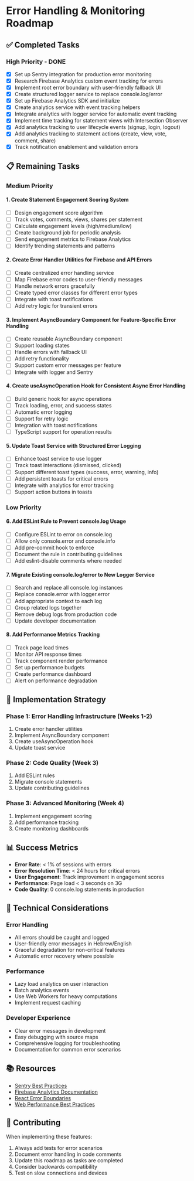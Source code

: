 # Error Handling & Monitoring Roadmap

## ✅ Completed Tasks

### High Priority - DONE
- [x] Set up Sentry integration for production error monitoring
- [x] Research Firebase Analytics custom event tracking for errors
- [x] Implement root error boundary with user-friendly fallback UI
- [x] Create structured logger service to replace console.log/error
- [x] Set up Firebase Analytics SDK and initialize
- [x] Create analytics service with event tracking helpers
- [x] Integrate analytics with logger service for automatic event tracking
- [x] Implement time tracking for statement views with Intersection Observer
- [x] Add analytics tracking to user lifecycle events (signup, login, logout)
- [x] Add analytics tracking to statement actions (create, view, vote, comment, share)
- [x] Track notification enablement and validation errors

## 📋 Remaining Tasks

### Medium Priority

#### 1. Create Statement Engagement Scoring System
- [ ] Design engagement score algorithm
- [ ] Track votes, comments, views, shares per statement
- [ ] Calculate engagement levels (high/medium/low)
- [ ] Create background job for periodic analysis
- [ ] Send engagement metrics to Firebase Analytics
- [ ] Identify trending statements and patterns

#### 2. Create Error Handler Utilities for Firebase and API Errors
- [ ] Create centralized error handling service
- [ ] Map Firebase error codes to user-friendly messages
- [ ] Handle network errors gracefully
- [ ] Create typed error classes for different error types
- [ ] Integrate with toast notifications
- [ ] Add retry logic for transient errors

#### 3. Implement AsyncBoundary Component for Feature-Specific Error Handling
- [ ] Create reusable AsyncBoundary component
- [ ] Support loading states
- [ ] Handle errors with fallback UI
- [ ] Add retry functionality
- [ ] Support custom error messages per feature
- [ ] Integrate with logger and Sentry

#### 4. Create useAsyncOperation Hook for Consistent Async Error Handling
- [ ] Build generic hook for async operations
- [ ] Track loading, error, and success states
- [ ] Automatic error logging
- [ ] Support for retry logic
- [ ] Integration with toast notifications
- [ ] TypeScript support for operation results

#### 5. Update Toast Service with Structured Error Logging
- [ ] Enhance toast service to use logger
- [ ] Track toast interactions (dismissed, clicked)
- [ ] Support different toast types (success, error, warning, info)
- [ ] Add persistent toasts for critical errors
- [ ] Integrate with analytics for error tracking
- [ ] Support action buttons in toasts

### Low Priority

#### 6. Add ESLint Rule to Prevent console.log Usage
- [ ] Configure ESLint to error on console.log
- [ ] Allow only console.error and console.info
- [ ] Add pre-commit hook to enforce
- [ ] Document the rule in contributing guidelines
- [ ] Add eslint-disable comments where needed

#### 7. Migrate Existing console.log/error to New Logger Service
- [ ] Search and replace all console.log instances
- [ ] Replace console.error with logger.error
- [ ] Add appropriate context to each log
- [ ] Group related logs together
- [ ] Remove debug logs from production code
- [ ] Update developer documentation

#### 8. Add Performance Metrics Tracking
- [ ] Track page load times
- [ ] Monitor API response times
- [ ] Track component render performance
- [ ] Set up performance budgets
- [ ] Create performance dashboard
- [ ] Alert on performance degradation

## 🎯 Implementation Strategy

### Phase 1: Error Handling Infrastructure (Weeks 1-2)
1. Create error handler utilities
2. Implement AsyncBoundary component
3. Create useAsyncOperation hook
4. Update toast service

### Phase 2: Code Quality (Week 3)
1. Add ESLint rules
2. Migrate console statements
3. Update contributing guidelines

### Phase 3: Advanced Monitoring (Week 4)
1. Implement engagement scoring
2. Add performance tracking
3. Create monitoring dashboards

## 📊 Success Metrics

- **Error Rate**: < 1% of sessions with errors
- **Error Resolution Time**: < 24 hours for critical errors
- **User Engagement**: Track improvement in engagement scores
- **Performance**: Page load < 3 seconds on 3G
- **Code Quality**: 0 console.log statements in production

## 🔧 Technical Considerations

### Error Handling
- All errors should be caught and logged
- User-friendly error messages in Hebrew/English
- Graceful degradation for non-critical features
- Automatic error recovery where possible

### Performance
- Lazy load analytics on user interaction
- Batch analytics events
- Use Web Workers for heavy computations
- Implement request caching

### Developer Experience
- Clear error messages in development
- Easy debugging with source maps
- Comprehensive logging for troubleshooting
- Documentation for common error scenarios

## 📚 Resources

- [Sentry Best Practices](https://docs.sentry.io/platforms/javascript/guides/react/best-practices/)
- [Firebase Analytics Documentation](https://firebase.google.com/docs/analytics)
- [React Error Boundaries](https://react.dev/reference/react/Component#catching-rendering-errors-with-an-error-boundary)
- [Web Performance Best Practices](https://web.dev/performance/)

## 🤝 Contributing

When implementing these features:
1. Always add tests for error scenarios
2. Document error handling in code comments
3. Update this roadmap as tasks are completed
4. Consider backwards compatibility
5. Test on slow connections and devices